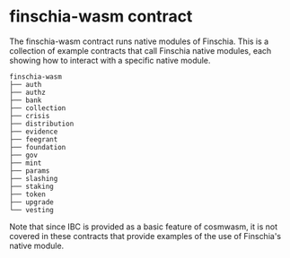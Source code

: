 # finschia-wasm contract

The finschia-wasm contract runs native modules of Finschia. This is a collection of example contracts that call Finschia native modules, each showing how to interact with a specific native module.

```
finschia-wasm
├── auth
├── authz
├── bank
├── collection
├── crisis
├── distribution
├── evidence
├── feegrant
├── foundation
├── gov
├── mint
├── params
├── slashing
├── staking
├── token
├── upgrade
└── vesting
```

Note that since IBC is provided as a basic feature of cosmwasm, it is not covered in these contracts that provide examples of the use of Finschia's native module.